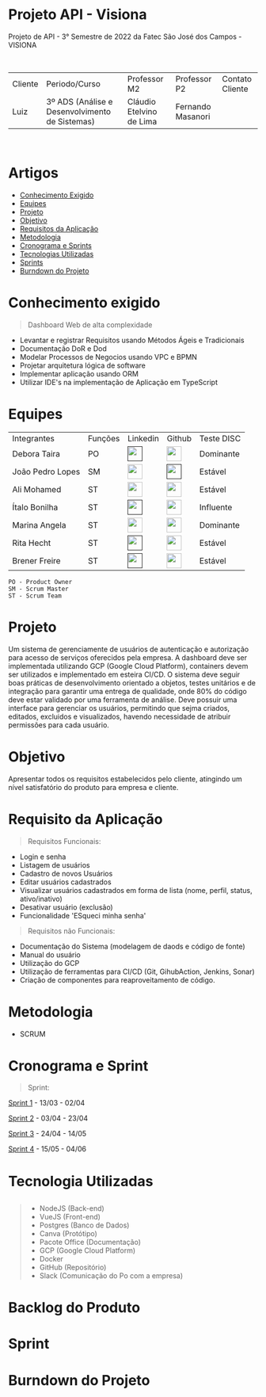 # Projeto API - Visiona
Projeto de API - 3° Semestre de 2022 da Fatec São José dos Campos - VISIONA


<br>
<table>
  <tr>
    <td>Cliente</td>
    <td>Periodo/Curso</td>
    <td>Professor M2</td>
    <td>Professor P2</td>
    <td> Contato Cliente </td>
  </tr>
  <tr>
    <td> Luiz </td>
    <td> 3º ADS (Análise e Desenvolvimento de Sistemas) </td>
    <td> Cláudio Etelvino de Lima</td>
    <td> Fernando Masanori  </td>
    <td>  </td>
  </tr>
</table>
</br>

# Artigos

- <a href ="#conhecimento-exigido"> Conhecimento Exigido </a>
- <a href ="#equipes"> Equipes </a>
- <a href ="#projeto"> Projeto </a>
- <a href ="#objetivo"> Objetivo </a>
- <a href ="#requisito-da-aplicação"> Requisitos da Aplicação </a>
- <a href ="#metodologia"> Metodologia </a>
- <a href ="#cronograma-e-sprint"> Cronograma e Sprints </a>
- <a href ="#tecnologia-utilizadas"> Tecnologias Utilizadas </a>
- <a href ="#sprint"> Sprints </a>
- <a href ="#burndown-do-projeto"> Burndown do Projeto </a>

# Conhecimento exigido 

> Dashboard Web de alta complexidade
- Levantar e registrar Requisitos usando Métodos Ágeis e Tradicionais 
- Documentação DoR e Dod
- Modelar Processos de Negocios usando VPC e BPMN
- Projetar arquitetura lógica de software
- Implementar aplicação usando ORM
- Utilizar IDE's na implementação de Aplicação em TypeScript

# Equipes
<table>
  <tr>
    <td>Integrantes</td>
    <td>Funções</td>
    <td>Linkedin</td>
    <td>Github</td>
    <td>Teste DISC </td>
  </tr>
  <tr>
    <td>Debora Taira</td>
    <td>PO</td>
    <td><a href=""><img src="https://cdn-icons-png.flaticon.com/512/174/174857.png" width="30px"></a></td>
    <td><a href="https://github.com/deborataira"><img src="https://cdn-icons-png.flaticon.com/512/25/25231.png" width="30px"></a></td>
    <td>Dominante</td>
  </tr>
  
  <tr>
    <td>João Pedro Lopes</td>
    <td>SM</td>
    <td><a href="https://br.linkedin.com/in/marinaangela"><img src="https://cdn-icons-png.flaticon.com/512/174/174857.png" width="30px"></td>
    <td><a href=""><img src="https://cdn-icons-png.flaticon.com/512/25/25231.png" width="30px"></a></td>
    <td>Estável</td>
  </tr>
  
  <tr>
    <td>Ali Mohamed</td>
    <td>ST</td>
    <td><a href="https://www.linkedin.com/in/alimohamedkhodr"><img src="https://cdn-icons-png.flaticon.com/512/174/174857.png" width="30px"></a></td>
    <td><a href="https://github.com/alimoahmed"><img src="https://cdn-icons-png.flaticon.com/512/25/25231.png" width="30px"></a></td>
    <td>Estável</td>
  </tr>
  
  <tr>
    <td> Ítalo Bonilha</td>
    <td>ST</td>
    <td><a href=""><img src="https://cdn-icons-png.flaticon.com/512/174/174857.png" width="30px"></a></td>
    <td><a href="https://github.com/italobonilha"><img src="https://cdn-icons-png.flaticon.com/512/25/25231.png" width="30px"></a></td>
    <td>Influente </td>
  </tr>
  
  <tr>
    <td>Marina Angela</td>
    <td>ST</td>
    <td><a href="https://www.linkedin.com/in/marinaangela/"><img src="https://cdn-icons-png.flaticon.com/512/174/174857.png" width="30px"></a></td>
    <td><a href="https://github.com/MarinaAraujoMaciel"><img src="https://cdn-icons-png.flaticon.com/512/25/25231.png" width="30px"></a></td>
    <td>Dominante</td>
  </tr>
  
  
  <tr>
    <td>Rita Hecht</td>
    <td>ST</td>
     <td><a href=""><img src="https://cdn-icons-png.flaticon.com/512/174/174857.png" width="30px"></a></td>
    <td><a href="https://github.com/ritahecht"><img src="https://cdn-icons-png.flaticon.com/512/25/25231.png" width="30px"></a></td>
    <td>Estável</td>
  </tr>
  
   <tr>
    <td>Brener Freire</td>
    <td>ST</td>
    <td><a href=""><img src="https://cdn-icons-png.flaticon.com/512/174/174857.png" width="30px"></a></td>
    <td><a href="https://github.com/Brener#5291"><img src="https://cdn-icons-png.flaticon.com/512/25/25231.png" width="30px"></a></td>
    <td>Estável</td>
  </tr>
  
 
  
</table>

```
PO - Product Owner
SM - Scrum Master
ST - Scrum Team
```

# Projeto
Um sistema de gerenciamente de usuários de autenticação e autorização para acesso de serviços oferecidos pela empresa. A dashboard deve ser implementada utilizando GCP (Google Cloud Platform), containers devem ser utilizados e implementado em esteira CI/CD. O sistema deve seguir boas práticas de desenvolvimento orientado a objetos, testes unitários e de integração para garantir uma entrega de qualidade, onde 80% do código deve estar validado por uma ferramenta de análise. 
Deve possuir uma interface para gerenciar os usuários, permitindo que sejma criados, editados, excluidos e visualizados, havendo necessidade de atribuir permissões para cada usuário. 

 


 
# Objetivo

Apresentar todos os requisitos estabelecidos pelo cliente, atingindo um nível satisfatório do produto para empresa e cliente.
 


# Requisito da Aplicação

> Requisitos Funcionais:
- Login e senha
- Listagem de usuários
- Cadastro de novos Usuários
- Editar usuários cadastrados
- Visualizar usuários cadastrados em forma de lista (nome, perfil, status, ativo/inativo)
- Desativar usuário (exclusão)
- Funcionalidade 'ESqueci minha senha'


> Requisitos não Funcionais:
- Documentação do Sistema (modelagem de daods e código de fonte)
- Manual do usuário
- Utilização do GCP
- Utilização de ferramentas para CI/CD (Git, GihubAction, Jenkins, Sonar)
- Criação de componentes para reaproveitamento de código.



# Metodologia

- SCRUM 

# Cronograma e Sprint


> Sprint:


 
  <a href=" ">Sprint 1</a> - 13/03 - 02/04</p>
  <a href=" ">Sprint 2</a> - 03/04 - 23/04</p>
  <a href=" ">Sprint 3</a> - 24/04 - 14/05</p>
  <a href=" ">Sprint 4</a> - 15/05 - 04/06</p>
 
 
 
 
 
# Tecnologia Utilizadas

 

## 


> - NodeJS (Back-end)
> - VueJS (Front-end)
> - Postgres (Banco de Dados)
> - Canva (Protótipo)
> - Pacote Office (Documentação)
> - GCP (Google Cloud Platform)
> - Docker
> - GitHub (Repositório)
> - Slack (Comunicação do Po com a empresa)


# Backlog do Produto 
# Sprint 
# Burndown do Projeto


 

